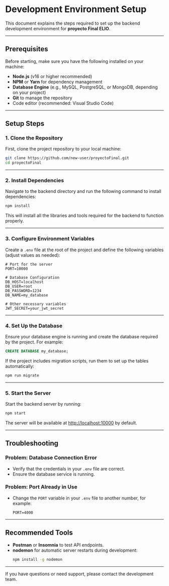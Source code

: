 # Development Environment Setup

This document explains the steps required to set up the backend development environment for **proyecto Final ELIO**.

---

## Prerequisites

Before starting, make sure you have the following installed on your machine:

- **Node.js** (v16 or higher recommended)
- **NPM** or **Yarn** for dependency management
- **Database Engine** (e.g., MySQL, PostgreSQL, or MongoDB, depending on your project)
- **Git** to manage the repository
- Code editor (recommended: Visual Studio Code)

---

## Setup Steps

### 1. Clone the Repository

First, clone the project repository to your local machine:
```bash
git clone https://github.com/new-user/proyectoFinal.git
cd proyectoFinal
```

---

### 2. Install Dependencies

Navigate to the backend directory and run the following command to install dependencies:
```bash
npm install
```

This will install all the libraries and tools required for the backend to function properly.

---

### 3. Configure Environment Variables

Create a `.env` file at the root of the project and define the following variables (adjust values as needed):

```env
# Port for the server
PORT=10000

# Database Configuration
DB_HOST=localhost
DB_USER=root
DB_PASSWORD=1234
DB_NAME=my_database

# Other necessary variables
JWT_SECRET=your_jwt_secret
```

---

### 4. Set Up the Database

Ensure your database engine is running and create the database required by the project. For example:
```sql
CREATE DATABASE my_database;
```

If the project includes migration scripts, run them to set up the tables automatically:
```bash
npm run migrate
```

---

### 5. Start the Server

Start the backend server by running:
```bash
npm start
```

The server will be available at [http://localhost:10000](http://localhost:10000) by default.

---

## Troubleshooting

### Problem: Database Connection Error
- Verify that the credentials in your `.env` file are correct.
- Ensure the database service is running.

### Problem: Port Already in Use
- Change the `PORT` variable in your `.env` file to another number, for example:
  ```env
  PORT=4000
  ```

---

## Recommended Tools

- **Postman** or **Insomnia** to test API endpoints.
- **nodemon** for automatic server restarts during development:
  ```bash
  npm install -g nodemon
  ```

---

If you have questions or need support, please contact the development team.